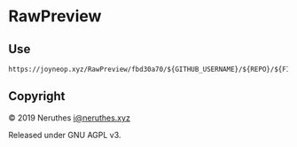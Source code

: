 # RawPreview

## Use

```
https://joyneop.xyz/RawPreview/fbd30a70/${GITHUB_USERNAME}/${REPO}/${FILE_PATH}
```

## Copyright

© 2019 Neruthes <i@neruthes.xyz>

Released under GNU AGPL v3.
